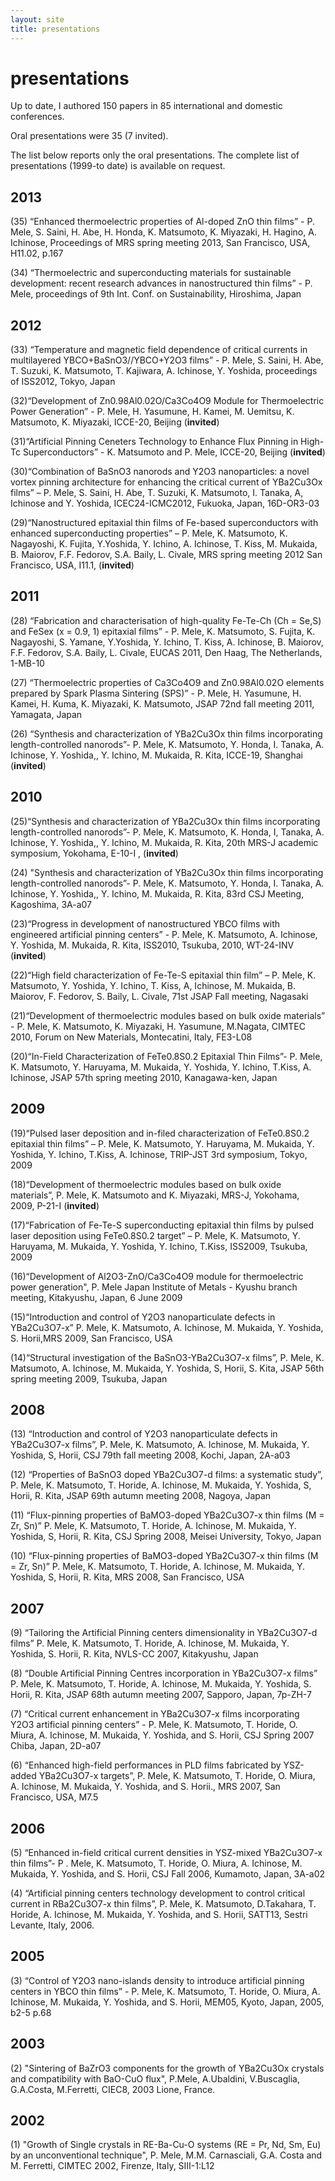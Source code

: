 ```yaml
---
layout: site
title: presentations
---
```


# presentations

Up to date, I authored 150 papers in 85 international and domestic
conferences.

Oral presentations were 35 (7 invited).

The list below reports only the oral presentations. The complete list
of presentations (1999-to date) is available on request.


## 2013

(35) “Enhanced thermoelectric properties of Al-doped ZnO thin films” -
P. Mele, S. Saini, H. Abe, H. Honda, K. Matsumoto, K. Miyazaki, H.
Hagino, A. Ichinose, Proceedings of MRS spring meeting 2013, San
Francisco, USA, H11.02, p.167

(34) “Thermoelectric and superconducting materials for sustainable
development: recent research advances in nanostructured thin films” -
P. Mele,  proceedings of 9th Int. Conf. on Sustainability, Hiroshima,
Japan


## 2012

(33) “Temperature and magnetic field dependence of critical currents in
multilayered YBCO+BaSnO3//YBCO+Y2O3 films” - P. Mele, S. Saini, H. Abe,
T. Suzuki, K. Matsumoto, T. Kajiwara, A. Ichinose, Y. Yoshida,
proceedings of ISS2012, Tokyo, Japan

(32)“Development of Zn0.98Al0.02O/Ca3Co4O9 Module for Thermoelectric
Power Generation” - P. Mele, H. Yasumune, H. Kamei, M. Uemitsu, K.
Matsumoto, K. Miyazaki, ICCE-20, Beijing (**invited**)

(31)“Artificial Pinning Ceneters Technology to Enhance Flux Pinning in
High-Tc Superconductors” - K. Matsumoto and P. Mele, ICCE-20, Beijing
(**invited**)

(30)“Combination of BaSnO3 nanorods and Y2O3 nanoparticles: a novel
vortex pinning architecture for enhancing the critical current of
YBa2Cu3Ox films” – P. Mele, S. Saini, H. Abe, T. Suzuki, K. Matsumoto,
I. Tanaka, A, Ichinose and Y. Yoshida, ICEC24-ICMC2012, Fukuoka, Japan,
16D-OR3-03

(29)“Nanostructured epitaxial thin films of Fe-based superconductors
with enhanced superconducting properties” – P. Mele, K. Matsumoto, K.
Nagayoshi, K. Fujita, Y.Yoshida, Y. Ichino, A. Ichinose, T. Kiss, M.
Mukaida, B. Maiorov, F.F. Fedorov, S.A. Baily, L. Civale, MRS spring
meeting 2012 San Francisco, USA, I11.1, (**invited**)


## 2011

(28) “Fabrication and characterisation of high-quality Fe-Te-Ch (Ch =
Se,S) and FeSex (x = 0.9, 1) epitaxial films” - P. Mele, K. Matsumoto,
S. Fujita, K. Nagayoshi, S. Yamane, Y.Yoshida, Y. Ichino, T. Kiss, A.
Ichinose, B. Maiorov, F.F. Fedorov, S.A. Baily, L. Civale, EUCAS 2011,
Den Haag, The Netherlands, 1-MB-10

(27) “Thermoelectric properties of Ca3Co4O9 and Zn0.98Al0.02O elements
prepared by Spark Plasma Sintering (SPS)” - P. Mele, H. Yasumune, H.
Kamei, H. Kuma, K. Miyazaki, K. Matsumoto, JSAP 72nd fall meeting 2011,
Yamagata, Japan

(26) “Synthesis and characterization of YBa2Cu3Ox thin films
incorporating length-controlled nanorods”-  P. Mele, K. Matsumoto, Y.
Honda, I. Tanaka, A. Ichinose, Y. Yoshida,, Y. Ichino, M. Mukaida, R.
Kita, ICCE-19, Shanghai (**invited**)


## 2010

(25)“Synthesis and characterization of YBa2Cu3Ox thin films
incorporating length-controlled nanorods”-  P. Mele, K. Matsumoto, K.
Honda, I, Tanaka, A. Ichinose, Y. Yoshida,, Y. Ichino, M. Mukaida, R.
Kita, 20th MRS-J academic symposium, Yokohama, E-10-I , (**invited**)

(24) "Synthesis and characterization of YBa2Cu3Ox thin films
incorporating length-controlled nanorods”-  P. Mele, K. Matsumoto, Y.
Honda, I. Tanaka, A. Ichinose, Y. Yoshida,, Y. Ichino, M. Mukaida, R.
Kita, 83rd CSJ Meeting, Kagoshima, 3A-a07

(23)“Progress in development of nanostructured YBCO films with
engineered artificial pinning centers” - P. Mele, K. Matsumoto, A.
Ichinose, Y. Yoshida, M. Mukaida, R. Kita, ISS2010, Tsukuba, 2010,
WT-24-INV  (**invited**)

(22)“High field characterization of Fe-Te-S epitaxial thin film” – P.
Mele, K. Matsumoto, Y. Yoshida, Y. Ichino, T. Kiss, A, Ichinose, M.
Mukaida, B. Maiorov, F. Fedorov, S. Baily, L. Civale, 71st JSAP Fall
meeting, Nagasaki

(21)“Development of thermoelectric modules based on bulk oxide
materials” - P. Mele, K. Matsumoto, K. Miyazaki, H. Yasumune, M.Nagata,
CIMTEC 2010, Forum on New Materials, Montecatini, Italy, FE3-L08

(20)“In-Field Characterization of FeTe0.8S0.2 Epitaxial Thin Films”- P.
Mele, K. Matsumoto, Y. Haruyama, M. Mukaida, Y. Yoshida, Y. Ichino,
T.Kiss, A. Ichinose, JSAP 57th spring meeting 2010, Kanagawa-ken, Japan


## 2009

(19)“Pulsed laser deposition and in-filed characterization of
FeTe0.8S0.2 epitaxial thin films” – P. Mele, K. Matsumoto, Y. Haruyama,
M. Mukaida, Y. Yoshida, Y. Ichino, T.Kiss, A. Ichinose, TRIP-JST 3rd
symposium, Tokyo, 2009

(18)“Development of thermoelectric modules based on bulk oxide
materials”, P. Mele, K. Matsumoto and K. Miyazaki, MRS-J, Yokohama,
2009, P-21-I (**invited**)

(17)“Fabrication of Fe-Te-S superconducting epitaxial thin films by
pulsed laser deposition using FeTe0.8S0.2 target” – P. Mele, K.
Matsumoto, Y. Haruyama, M. Mukaida, Y. Yoshida, Y. Ichino, T.Kiss,
ISS2009, Tsukuba, 2009

(16)“Development of Al2O3-ZnO/Ca3Co4O9 module for thermoelectric power
generation", P. Mele Japan Institute of Metals - Kyushu branch meeting,
Kitakyushu, Japan, 6 June 2009

(15)“Introduction and control of Y2O3 nanoparticulate defects in
YBa2Cu3O7-x” P. Mele, K. Matsumoto, A. Ichinose, M. Mukaida, Y.
Yoshida, S. Horii,MRS 2009, San Francisco, USA

(14)“Structural investigation of the BaSnO3-YBa2Cu3O7-x films”, P.
Mele, K. Matsumoto, A. Ichinose, M. Mukaida, Y. Yoshida, S, Horii, S.
Kita, JSAP 56th spring meeting 2009, Tsukuba, Japan


## 2008

(13) “Introduction and control of Y2O3 nanoparticulate defects in
YBa2Cu3O7-x films”, P. Mele, K. Matsumoto, A. Ichinose, M. Mukaida, Y.
Yoshida, S, Horii, CSJ 79th fall meeting 2008, Kochi, Japan, 2A-a03

(12) “Properties of BaSnO3 doped YBa2Cu3O7-d films: a systematic
study”, P. Mele, K. Matsumoto, T. Horide, A. Ichinose, M. Mukaida, Y.
Yoshida, S, Horii, R. Kita, JSAP 69th autumn meeting 2008, Nagoya,
Japan

(11) “Flux-pinning properties of BaMO3-doped YBa2Cu3O7-x thin films (M =
Zr, Sn)” P. Mele, K. Matsumoto, T. Horide, A. Ichinose, M. Mukaida,
Y. Yoshida, S, Horii, R. Kita, CSJ Spring 2008, Meisei University,
Tokyo, Japan

(10) “Flux-pinning properties of BaMO3-doped YBa2Cu3O7-x thin films (M =
Zr, Sn)” P. Mele, K. Matsumoto, T. Horide, A. Ichinose, M. Mukaida,
Y. Yoshida, S, Horii, R. Kita, MRS 2008, San Francisco, USA


## 2007

(9) “Tailoring the Artificial Pinning centers dimensionality in
YBa2Cu3O7-d films” P. Mele, K. Matsumoto, T. Horide, A. Ichinose, M.
Mukaida, Y. Yoshida, S. Horii, R. Kita, NVLS-CC 2007, Kitakyushu, Japan

(8) “Double Artificial Pinning Centres incorporation in YBa2Cu3O7-x
films” P. Mele, K. Matsumoto, T. Horide, A. Ichinose, M. Mukaida, Y.
Yoshida, S. Horii, R. Kita, JSAP 68th autumn meeting 2007, Sapporo,
Japan, 7p-ZH-7

(7) “Critical current enhancement in YBa2Cu3O7-x films incorporating
Y2O3 artificial pinning centers” -  P. Mele, K. Matsumoto, T. Horide,
O. Miura, A. Ichinose, M. Mukaida, Y. Yoshida, and S. Horii, CSJ Spring
2007 Chiba, Japan, 2D-a07

(6) “Enhanced high-field performances in PLD films fabricated by
YSZ-added YBa2Cu3O7-x targets”, P. Mele, K. Matsumoto, T. Horide, O.
Miura, A. Ichinose, M. Mukaida, Y. Yoshida, and S. Horii., MRS 2007,
San Francisco, USA, M7.5


## 2006

(5) “Enhanced in-field critical current densities in YSZ-mixed
YBa2Cu3O7-x  thin films”-  P . Mele, K. Matsumoto, T. Horide, O. Miura,
A. Ichinose, M. Mukaida, Y. Yoshida, and S. Horii, CSJ Fall 2006,
Kumamoto, Japan, 3A-a02

(4) “Artificial pinning centers technology development to control
critical current in RBa2Cu3O7-x thin films”, P. Mele, K. Matsumoto,
D.Takahara, T. Horide, A. Ichinose, M. Mukaida, Y. Yoshida, and S.
Horii, SATT13, Sestri Levante, Italy, 2006.


## 2005

(3) “Control of Y2O3 nano-islands density to introduce  artificial
pinning centers in YBCO thin films” - P. Mele, K. Matsumoto, T. Horide,
O. Miura, A. Ichinose, M. Mukaida, Y. Yoshida, and S. Horii, MEM05,
Kyoto, Japan, 2005, b2-5 p.68


## 2003

(2) "Sintering of BaZrO3 components for the growth of YBa2Cu3Ox
crystals and compatibility with BaO-CuO flux", P.Mele, A.Ubaldini,
V.Buscaglia, G.A.Costa, M.Ferretti, CIEC8, 2003 Lione, France.


## 2002

(1) "Growth of Single crystals in RE-Ba-Cu-O systems (RE = Pr, Nd, Sm,
Eu) by an unconventional technique", P. Mele, M.M. Carnasciali, G.A.
Costa and M. Ferretti,  CIMTEC 2002, Firenze, Italy, SIII-1:L12

